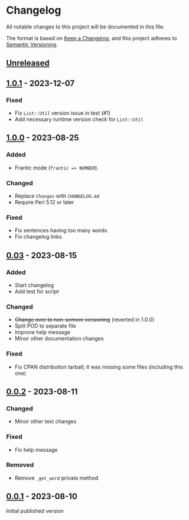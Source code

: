 # Changelog

All notable changes to this project will be documented in this file.

The format is based on [Keep a Changelog](https://keepachangelog.com/en/1.0.0/),
and this project adheres to [Semantic Versioning](https://semver.org/spec/v2.0.0.html).

## [Unreleased]

## [1.0.1] - 2023-12-07

### Fixed
- Fix `List::Util` version issue in test (#1)
- Add necessary runtime version check for `List::Util`

## [1.0.0] - 2023-08-25

### Added
- Frantic mode (`frantic => NUMBER`).

### Changed
- Replace `Changes` with `CHANGELOG.md`
- Require Perl 5.12 or later

### Fixed
- Fix sentences having too many words
- Fix changelog links

## [0.03] - 2023-08-15

### Added
- Start changelog
- Add test for script

### Changed
- ~~Change over to non-semver versioning~~ (reverted in 1.0.0)
- Split POD to separate file
- Improve help message
- Minor other documentation changes

### Fixed
- Fix CPAN distribution tarball; it was missing some files (including this one)

## [0.0.2] - 2023-08-11

### Changed
- Minor other text changes

### Fixed
- Fix help message

### Removed
- Remove `_get_word` private method

## [0.0.1] - 2023-08-10
Initial published version

[Unreleased]: https://codeberg.org/h3xx/perl-Chicken-Ipsum/compare/v1.0.1...HEAD
[1.0.1]: https://codeberg.org/h3xx/perl-Chicken-Ipsum/compare/v1.0.0...v1.0.1
[1.0.0]: https://codeberg.org/h3xx/perl-Chicken-Ipsum/compare/v0.03...v1.0.0
[0.03]: https://codeberg.org/h3xx/perl-Chicken-Ipsum/compare/v0.0.2...v0.03
[0.0.2]: https://codeberg.org/h3xx/perl-Chicken-Ipsum/compare/v0.0.1...v0.0.2
[0.0.1]: https://codeberg.org/h3xx/perl-Chicken-Ipsum/releases/tag/v0.0.1
